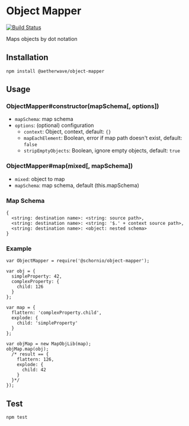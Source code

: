 # Object Mapper

[![Build Status](https://travis-ci.org/schornio/map-object.svg)](https://travis-ci.org/schornio/map-object)

Maps objects by dot notation

## Installation

    npm install @aetherwave/object-mapper

## Usage

### ObjectMapper#constructor(mapSchema[, options])

- `mapSchema`: map schema
- `options`: (optional) configuration
  - `context`: Object, context, default: `{}`
  - `mapEachElement`: Boolean, error if map path doesn't exist, default: `false`
  - `stripEmptyObjects`: Boolean, ignore empty objects, default: `true`

### ObjectMapper#map(mixed[, mapSchema])

- `mixed`: object to map
- `mapSchema`: map schema, default (this.mapSchema)

### Map Schema

    {
      <string: destination name>: <string: source path>,
      <string: destination name>: <string: '$.' + context source path>,
      <string: destination name>: <object: nested schema>
    }

### Example

    var ObjectMapper = require('@schornio/object-mapper');

    var obj = {
      simpleProperty: 42,
      complexProperty: {
        child: 126
      }
    };

    var map = {
      flattern: 'complexProperty.child',
      explode: {
        child: 'simpleProperty'
      }
    };

    var objMap = new MapObjLib(map);
    objMap.map(obj);
      /* result == {
        flattern: 126,
        explode: {
          child: 42
        }
      }*/
    });

## Test

    npm test
